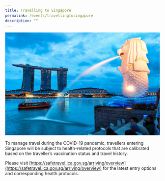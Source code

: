 ```yaml
---
title: Travelling to Singapore
permalink: /events/travellingtosingapore
description: ""
---
```

![](/images/merlion_park.jpg)

To manage travel during the COVID-19 pandemic, travellers entering Singapore will be subject to health-related protocols that are calibrated based on the traveller’s vaccination status and travel history. 

Please visit [https://safetravel.ica.gov.sg/arriving/overview](https://safetravel.ica.gov.sg/arriving/overview) for the latest entry options and corresponding health protocols.

